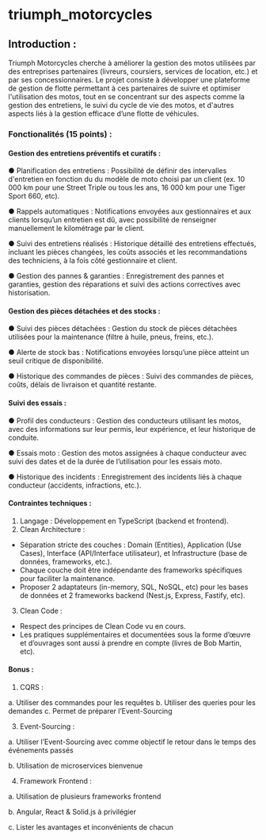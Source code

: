 # triumph_motorcycles


## Introduction :

Triumph Motorcycles cherche à améliorer la gestion des motos utilisées par des entreprises partenaires (livreurs, coursiers, services de location, etc.) et par ses concessionnaires. Le projet consiste à développer une plateforme de gestion de flotte permettant à ces partenaires de suivre et optimiser l'utilisation des motos, tout en se concentrant sur des aspects comme la gestion des entretiens, le suivi du cycle de vie des motos, et d'autres aspects liés à la gestion efficace d’une flotte de véhicules.

### Fonctionalités (15 points) : 

#### Gestion des entretiens préventifs et curatifs :
● Planification des entretiens : Possibilité de définir des intervalles d'entretien en fonction du du modèle de moto choisi par un client (ex. 10 000 km pour une Street Triple ou tous les ans, 16 000 km pour une Tiger Sport 660, etc).

● Rappels automatiques : Notifications envoyées aux gestionnaires et aux clients lorsqu’un entretien est dû, avec possibilité de renseigner manuellement le kilométrage par le client.

● Suivi des entretiens réalisés : Historique détaillé des entretiens effectués, incluant les pièces changées, les coûts associés et les recommandations des techniciens, à la fois côté gestionnaire et client.

● Gestion des pannes & garanties : Enregistrement des pannes et garanties, gestion des réparations et suivi des actions correctives avec historisation.

#### Gestion des pièces détachées et des stocks :
● Suivi des pièces détachées : Gestion du stock de pièces détachées utilisées pour la maintenance (filtre à huile, pneus, freins, etc.).

● Alerte de stock bas : Notifications envoyées lorsqu’une pièce atteint un seuil critique de disponibilité.

● Historique des commandes de pièces : Suivi des commandes de pièces, coûts, délais de livraison et quantité restante.

#### Suivi des essais :

● Profil des conducteurs : Gestion des conducteurs utilisant les motos, avec des informations sur leur permis, leur expérience, et leur historique de conduite.

● Essais moto : Gestion des motos assignées à chaque conducteur avec suivi des dates et de la durée de l’utilisation pour les essais moto.

● Historique des incidents : Enregistrement des incidents liés à chaque conducteur (accidents, infractions, etc.).

#### Contraintes techniques :
1. Langage : Développement en TypeScript (backend et frontend).
2. Clean Architecture :
- Séparation stricte des couches : Domain (Entities), Application (Use Cases), Interface (API/Interface utilisateur), et Infrastructure (base de données, frameworks, etc.).
- Chaque couche doit être indépendante des frameworks spécifiques pour faciliter la maintenance.
- Proposer 2 adaptateurs (in-memory, SQL, NoSQL, etc) pour les bases de données et 2 frameworks backend (Nest.js, Express, Fastify, etc).
3. Clean Code :
- Respect des principes de Clean Code vu en cours.
- Les pratiques supplémentaires et documentées sous la forme d’œuvre et d’ouvrages sont aussi à prendre en compte (livres de Bob Martin, etc).

#### Bonus :
1. CQRS :

  a. Utiliser des commandes pour les requêtes b. Utiliser des queries pour les demandes c. Permet de préparer l’Event-Sourcing

3. Event-Sourcing :
   
  a. Utiliser l’Event-Sourcing avec comme objectif le retour dans le temps des événements passés

  b. Utilisation de microservices bienvenue

4. Framework Frontend :
   
  a. Utilisation de plusieurs frameworks frontend

  b. Angular, React & Solid.js à privilégier
  
  c. Lister les avantages et inconvénients de chacun
